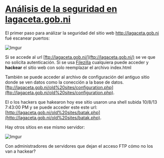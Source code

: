 [Análisis de la seguridad en lagaceta.gob.ni](/articulo/analisis-de-la-seguridad-en-lagaceta-gob-ni)
============================================================================================================

El primer paso para análizar la seguridad del sitio web http://lagaceta.gob.ni fué escanear puertos:

![Imgur](http://i.imgur.com/ajH7F0d.png)

Si se accede al url [ftp://lagaceta.gob.ni/](ftp://lagaceta.gob.ni/) se ve que no solicita autenticación. Si se usa [Filezilla](https://filezilla-project.org) cualquiera puede acceder y **hackear** el sitio web con solo reemplazar el archivo index.html

También se puede acceder al archivo de configuración del antiguo sitio donde se ven datos como la conección a la base de datos. [ftp://lagaceta.gob.ni/old%20sites/configuration.php](ftp://lagaceta.gob.ni/old%20sites/configuration.php).

El o los hackers que hakearon hoy ese sitio usaron una shell subida 10/8/13 7:43:00 PM y se puede acceder este este url: [http://lagaceta.gob.ni/old%20sites/batak.php](http://lagaceta.gob.ni/old%20sites/batak.php).

Hay otros sitios en ese mismo servidor:

![Imgur](http://i.imgur.com/axqRl5Z.png)

Con administradores de servidores que dejan el acceso FTP cómo no los van a hackear?